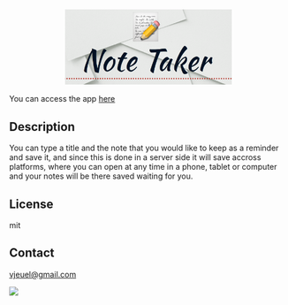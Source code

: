 
<h1 align="center"></h1>

<p align="center">
  <img src="logo.png" width="60%">
</p>

You can access the app [here](https://rocky-coast-91872.herokuapp.com/)

## Description

You can type a title and the note that you would like to keep as a reminder and save it, and since this is done in a server side it will save accross platforms, where you can open at any time in a phone, tablet or computer and your notes will be there saved waiting for you.

## **License**<br>
mit

## **Contact**<br>
vjeuel@gmail.com<br>

<img src="https://avatars2.githubusercontent.com/u/26153956?v=4" class="profile" align="left" height="120" style="radius:50%" />

